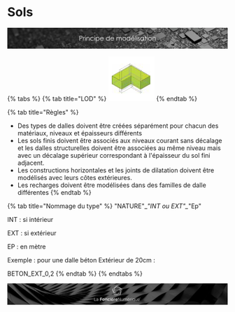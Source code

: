 # Sols

![](../../../.gitbook/assets/principe-de-mod.png)

{% tabs %}
{% tab title="LOD" %}
![LOG 200  /  LOI 200 : &#xC9;paisseur de base suppos&#xE9;e](../../../.gitbook/assets/image%20%285%29.png)
{% endtab %}

{% tab title="Règles" %}
* Des types de dalles doivent être créées séparément pour chacun des matériaux, niveaux et épaisseurs différents
* Les sols finis doivent être associés aux niveaux courant sans décalage et les dalles structurelles doivent être associées au même niveau mais avec un décalage supérieur correspondant à l'épaisseur du sol fini adjacent.
* Les constructions horizontales et les joints de dilatation doivent être modélisés avec leurs côtes extérieures.
* Les recharges doivent être modélisées dans des familles de dalle différentes
{% endtab %}

{% tab title="Nommage du type" %}
"NATURE"\__"INT ou EXT"\__"Ep"

INT : si intérieur 

EXT : si extérieur 

EP : en mètre

Exemple : pour une dalle béton Extérieur de 20cm :

BETON\_EXT\_0,2
{% endtab %}
{% endtabs %}

![](../../../.gitbook/assets/wallpaper_fnum_black.jpg)

